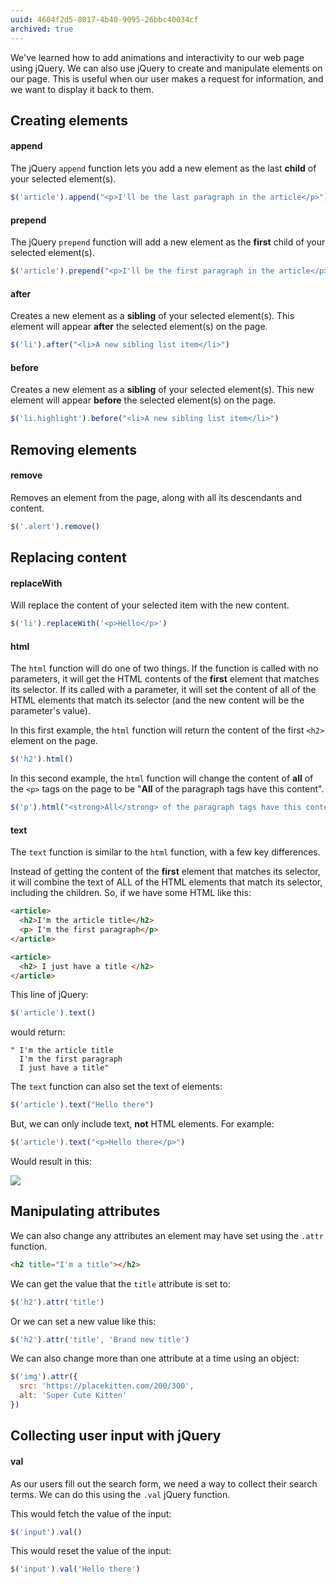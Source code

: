 ```yaml
---
uuid: 4604f2d5-8017-4b40-9095-26bbc40034cf
archived: true
---
```


We've learned how to add animations and interactivity to our web page using jQuery. We can also use jQuery to create and manipulate elements on our page. This is useful when our user makes a request for information, and we want to display it back to them.

## Creating elements

#### append

The jQuery `append` function lets you add a new element as the last **child** of your selected element(s).

```javascript
$('article').append("<p>I'll be the last paragraph in the article</p>")
```

#### prepend

The jQuery `prepend` function will add a new element as the **first** child of your selected element(s).

```javascript
$('article').prepend("<p>I'll be the first paragraph in the article</p>")
```

#### after

Creates a new element as a **sibling** of your selected element(s). This element will appear **after** the selected element(s) on the page.

```javascript
$('li').after("<li>A new sibling list item</li>")
```

#### before

Creates a new element as a **sibling** of your selected element(s). This new element will appear **before** the selected element(s) on the page.

```javascript
$('li.highlight').before("<li>A new sibling list item</li>")
```

## Removing elements

#### remove

Removes an element from the page, along with all its descendants and content.

```javascript
$('.alert').remove()
```

## Replacing content

#### replaceWith

Will replace the content of your selected item with the new content.

```javascript
$('li').replaceWith('<p>Hello</p>')
```

#### html

The `html` function will do one of two things. If the function is called with no parameters, it will get the HTML contents of the **first** element that matches its selector. If its called with a parameter, it will set the content of all of the HTML elements that match its selector (and the new content will be the parameter's value).

In this first example, the `html` function will return the content of the first `<h2>` element on the page.

```javascript
$('h2').html()
```

In this second example, the `html` function will change the content of **all** of the `<p>` tags on the page to be "**All** of the paragraph tags have this content".

```javascript
$('p').html("<strong>All</strong> of the paragraph tags have this content")
```

#### text

The `text` function is similar to the `html` function, with a few key differences.

Instead of getting the content of the **first** element that matches its selector, it will combine the text of ALL of the HTML elements that match its selector, including the children. So, if we have some HTML like this:

```html
<article>
  <h2>I'm the article title</h2>
  <p> I'm the first paragraph</p>
</article>

<article>
  <h2> I just have a title </h2>
</article>
```

This line of jQuery:

```javascript
$('article').text()
```

would return:

```
" I'm the article title
  I'm the first paragraph
  I just have a title"
```

The `text` function can also set the text of elements:

```javascript
$('article').text("Hello there")
```

But, we can only include text, **not** HTML elements. For example:

```javascript
$('article').text("<p>Hello there</p>")
```

Would result in this:

![](https://cl.ly/061Q0a0u2q28/Image%202017-10-04%20at%206.49.49%20PM.png)

## Manipulating attributes

We can also change any attributes an element may have set using the `.attr` function.

```html
<h2 title="I'm a title"></h2>
```

We can get the value that the `title` attribute is set to:

```javascript
$('h2').attr('title')
```

Or we can set a new value like this:

```javascript
$('h2').attr('title', 'Brand new title')
```

We can also change more than one attribute at a time using an object:

```javascript
$('img').attr({
  src: 'https://placekitten.com/200/300',
  alt: 'Super Cute Kitten'
})
```

## Collecting user input with jQuery

#### val

As our users fill out the search form, we need a way to collect their search terms. We can do this using the `.val` jQuery function.

This would fetch the value of the input:

```javascript
$('input').val()
```

This would reset the value of the input:

```javascript
$('input').val('Hello there')
```
